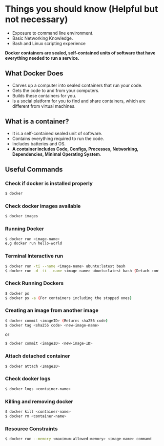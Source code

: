 # Things you should know (Helpful but not necessary)

- Exposure to command line environment.
- Basic Networking Knowledge.
- Bash and Linux scripting experience 

__Docker containers are sealed, self-contained units of software that have everything needed to run a service.__

## What Docker Does

- Carves up a computer into sealed containers that run your code.
- Gets the code to and from your computers.
- Builds these containers for you.
- Is a social platform for you to find and share containers, which are different from virtual machines.

## What is a container?

- It is a self-contained sealed unit of software.
- Contains everything required to run the code.
- Includes batteries and OS.
- __A container includes Code, Configs, Processes, Networking, Dependencies, Minimal Operating System__.

## Useful Commands

### Check if docker is installed properly

```bash
$ docker
```

### Check docker images available

```bash
$ docker images
```

### Running Docker

```bash
$ docker run <image-name> 
e.g docker run hello-world
```

### Terminal Interactive run

```bash
$ docker run -ti --name <image-name> ubuntu:latest bash 
$ docker run -d -ti --name <image-name> ubuntu:latest bash (Detach container)
```

### Check Running Dockers

```bash
$ docker ps
$ docker ps -a (For containers including the stopped ones)
```

### Creating an image from another image

```bash
$ docker commit <imageID> (Returns sha256 code)
$ docker tag <sha256 code> <new-image-name>
```
or
```bash
$ docker commit <imageID> <new-image-ID>
```

### Attach detached container

```bash
$ docker attach <ImageID>
```

### Check docker logs

```bash
$ docker logs <container-name>
```

### Killing and removing docker

```bash
$ docker kill <container-name>
$ docker rm <container-name>

```

### Resource Constraints

```bash
$ docker run --memory <maximum-allowed-memory> <image-name> command
```